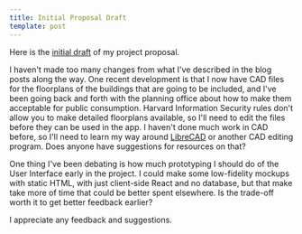 ```yaml
---
title: Initial Proposal Draft
template: post
---
```


Here is the [initial draft][draft] of my project proposal.

I haven't made too many changes from what I've described in the blog posts along the way. One recent development is that I now have CAD files for the floorplans of the buildings that are going to be included, and I've been going back and forth with the planning office about how to make them acceptable for public consumption. Harvard Information Security rules don't allow you to make detailed floorplans available, so I'll need to edit the files before they can be used in the app. I haven't done much work in CAD before, so I'll need to learn my way around [LibreCAD][lcad] or another CAD editing program. Does anyone have suggestions for resources on that?

One thing I've been debating is how much prototyping I should do of the User Interface early in the project. I could make some low-fidelity mockups with static HTML, with just client-side React and no database, but that make take more of time that could be better spent elsewhere. Is the trade-off worth it to get better feedback earlier?

I appreciate any feedback and suggestions.

[draft]: /capstone-blog/draft-proposal/
[lcad]: https://librecad.org/
